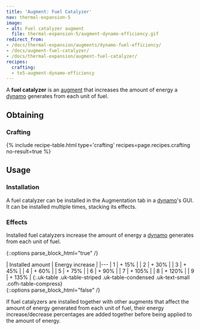 ```yaml
---
title: 'Augment: Fuel Catalyzer'
nav: thermal-expansion-5
image:
- alt: Fuel catalyzer augment
  file: thermal-expansion-5/augment-dynamo-efficiency.gif
redirect_from:
- /docs/thermal-expansion/augments/dynamo-fuel-efficiency/
- /docs/augment-fuel-catalyzer/
- /docs/thermal-expansion/augment-fuel-catalyzer/
recipes:
  crafting:
  - te5-augment-dynamo-efficiency
---
```


A **fuel catalyzer** is an [augment](/docs/thermal-expansion-5/augments/) that increases the amount
of energy a [dynamo](/docs/thermal-expansion-5/dynamos/) generates from each unit of fuel.


Obtaining
---------

### Crafting
{% include recipe-table.html type='crafting' recipes=page.recipes.crafting no-result=true %}


Usage
-----

### Installation
A fuel catalyzer can be installed in the Augmentation tab in a
[dynamo](/docs/thermal-expansion-5/dynamos/)'s GUI. It can be installed multiple times, stacking its
effects.

### Effects
Installed fuel catalyzers increase the amount of energy a
[dynamo](/docs/thermal-expansion-5/dynamos/) generates from each unit of fuel.

{::options parse_block_html="true" /}
<div class="uk-overflow-container">
| Installed amount | Energy increase |
|---
| 1 | + 15% |
| 2 | + 30% |
| 3 | + 45% |
| 4 | + 60% |
| 5 | + 75% |
| 6 | + 90% |
| 7 | + 105% |
| 8 | + 120% |
| 9 | + 135% |
{:.uk-table .uk-table-striped .uk-table-condensed .uk-text-small .cofh-table-compress}
</div>
{::options parse_block_html="false" /}

If fuel catalyzers are installed together with other augments that affect the
amount of energy generated from each unit of fuel, their energy
increase/decrease percentages are added together before being applied to the
amount of energy.
